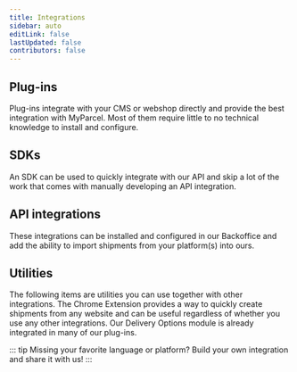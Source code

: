 ```yaml
---
title: Integrations
sidebar: auto
editLink: false
lastUpdated: false
contributors: false
---
```


## Plug-ins

Plug-ins integrate with your CMS or webshop directly and provide the best
integration with MyParcel. Most of them require little to no technical knowledge
to install and configure.

<Integrations type="plugin" />

## SDKs

An SDK can be used to quickly integrate with our API and skip a lot of the work that comes with manually developing an API integration. 

<Integrations type="sdk" />

## API integrations

These integrations can be installed and configured in our Backoffice and
add the ability to import shipments from your platform(s) into ours.

<Integrations type="api" />

## Utilities

The following items are utilities you can use together with other
integrations. The Chrome Extension provides a way to quickly create shipments from any website and can be useful regardless of whether you use any other integrations. Our Delivery Options module is already integrated in many of our plug-ins. 

<Integrations type="utility" />

::: tip Missing your favorite language or platform?
Build your own integration and share it with us!
:::
